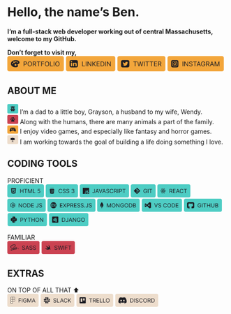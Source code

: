 # Hello, the name’s Ben.

**I’m a full-stack web developer working out of central Massachusetts, welcome to my GitHub.** 

**Don’t forget to visit my,** 
</br>
<img src="https://github.com/BWhittaker1415/BenWPortfolio/blob/main/images/ReadMe/Portfolio.svg"  height="35px" padding-right="16px;">
<img src="https://github.com/BWhittaker1415/BenWPortfolio/blob/main/images/ReadMe/LinkedIn.svg"  height="35px" padding-right="16px;">
<img src="https://github.com/BWhittaker1415/BenWPortfolio/blob/main/images/ReadMe/Twitter.svg"  height="35px" padding-right="16px;">
<img src="https://github.com/BWhittaker1415/BenWPortfolio/blob/main/images/ReadMe/Instagram.svg"  height="35px" padding-right="16px;">


## ABOUT ME
<img src="https://github.com/BWhittaker1415/BenWPortfolio/blob/main/images/Family.svg" width="25px"> I’m a dad to a little boy, Grayson, a husband to my wife, Wendy. </br>
<img src="https://github.com/BWhittaker1415/BenWPortfolio/blob/main/images/Pets.svg" width="25px"> Along with the humans, there are many animals a part of the family. </br>
<img src="https://github.com/BWhittaker1415/BenWPortfolio/blob/main/images/Games.svg" width="25px"> I enjoy video games, and especially like fantasy and horror games. </br>
<img src="https://github.com/BWhittaker1415/BenWPortfolio/blob/main/images/Goal.svg" width="25px"> I am working towards the goal of building a life doing something I love. </br>


## CODING TOOLS 
PROFICIENT 
</br>
<img src="https://github.com/BWhittaker1415/BenWPortfolio/blob/main/images/HTML5.svg"  height="30px" padding-right="16px;">
<img src="https://github.com/BWhittaker1415/BenWPortfolio/blob/main/images/CSS3.svg"  height="30px" padding-right="16px;">
<img src="https://github.com/BWhittaker1415/BenWPortfolio/blob/main/images/JS.svg"  height="30px" padding-right="16px;">
<img src="https://github.com/BWhittaker1415/BenWPortfolio/blob/main/images/Git.svg"  height="30px" padding-right="16px;">
<img src="https://github.com/BWhittaker1415/BenWPortfolio/blob/main/images/React.svg"  height="30px" padding-right="16px;">
<img src="https://github.com/BWhittaker1415/BenWPortfolio/blob/main/images/NodeJS.svg"  height="30px" padding-right="16px;">
<img src="https://github.com/BWhittaker1415/BenWPortfolio/blob/main/images/Express.svg"  height="30px" padding-right="16px;">
<img src="https://github.com/BWhittaker1415/BenWPortfolio/blob/main/images/Mongo.svg"  height="30px" padding-right="16px;">
<img src="https://github.com/BWhittaker1415/BenWPortfolio/blob/main/images/VSCode.svg"  height="30px" padding-right="16px;">
<img src="https://github.com/BWhittaker1415/BenWPortfolio/blob/main/images/GitHub.svg"  height="30px" padding-right="16px;">
<img src="https://github.com/BWhittaker1415/BenWPortfolio/blob/main/images/Python.svg"  height="30px" padding-right="16px;">
<img src="https://github.com/BWhittaker1415/BenWPortfolio/blob/main/images/DJango.svg"  height="30px" padding-right="16px;">

FAMILIAR
</br>
<img src="https://github.com/BWhittaker1415/BenWPortfolio/blob/main/images/SASS.svg"  height="30px" padding-right="16px;">
<img src="https://github.com/BWhittaker1415/BenWPortfolio/blob/main/images/Swift.svg"  height="30px" padding-right="16px;">


## EXTRAS
ON TOP OF ALL THAT ⬆️
</br>
<img src="https://github.com/BWhittaker1415/BenWPortfolio/blob/main/images/FIGMA.svg"  height="30px" padding-right="16px;">
<img src="https://github.com/BWhittaker1415/BenWPortfolio/blob/main/images/SLACK.svg"  height="30px" padding-right="16px;">
<img src="https://github.com/BWhittaker1415/BenWPortfolio/blob/main/images/Trello.svg"  height="30px" padding-right="16px;">
<img src="https://github.com/BWhittaker1415/BenWPortfolio/blob/main/images/Discord.svg"  height="30px" padding-right="16px;">

